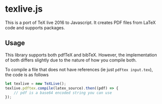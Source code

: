 texlive.js 
==========

This is a port of TeX live 2016 to Javascript. 
It creates PDF files from LaTeX code and supports packages.

## Usage
This library supports both pdfTeX and bibTeX. However, the implementation of both differs slightly due to the nature of how you compile both.

To compile a file that does not have references (ie just `pdftex input.tex`), the code is as follows

```TYPESCRIPT
let texlive = new TeXLive();
texlive.pdftex.compile(latex_source).then((pdf) => {
    // pdf is a base64 encoded string you can use
});
```
